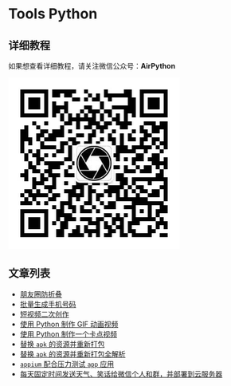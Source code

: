 # Tools Python

## 详细教程

如果想查看详细教程，请关注微信公众号：**AirPython**



![](./raw/qr.jpeg)



## 文章列表

* [朋友圈防折叠](./朋友圈防折叠/)
* [批量生成手机号码](./批量生成手机号码)
* [短视频二次创作](./video_auto/二次剪辑)
* [使用 Python 制作 GIF 动画视频](./video_auto/制作GIF视频/)
* [使用 Python 制作一个卡点视频](./video_auto/卡点视频/readme.md)
* [替换 `apk` 的资源并重新打包](./android/replace_apk_resource/readme.md)
* [替换 `apk` 的资源并重新打包全解析](./android/replace_apk_resource_pro/readme.md)
* [`appium` 配合压力测试 `app` 应用](./android/appium_demo/)
* [每天固定时间发送天气、笑话给微信个人和群，并部署到云服务器](./EveryDay/)
